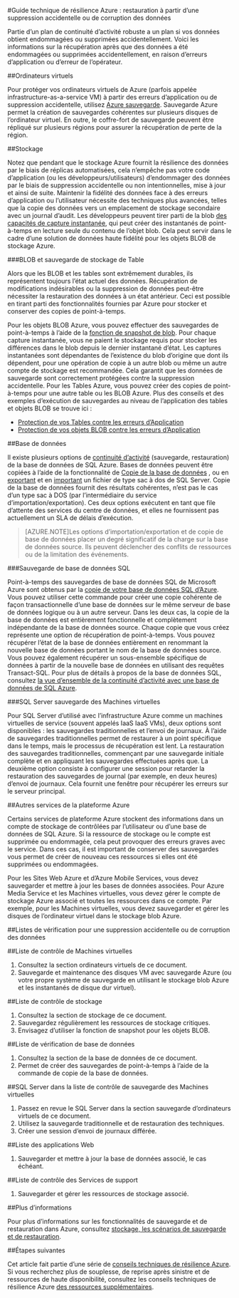 <properties
   pageTitle="Guide technique de résilience de récupération à partir d’une suppression accidentelle ou de corruption des données | Microsoft Azure"
   description="L’article sur la compréhension des méthodes permettant de récupérer des données corrompues, de données ou suppression accidentelle de données sur les et conception d’applications à tolérance de pannes de réactifs, hautement disponibles, ainsi que la planification de reprise après sinistre"
   services=""
   documentationCenter="na"
   authors="adamglick"
   manager="saladki"
   editor=""/>

<tags
   ms.service="resiliency"
   ms.devlang="na"
   ms.topic="article"
   ms.tgt_pltfrm="na"
   ms.workload="na"
   ms.date="08/18/2016"
   ms.author="aglick"/>

#<a name="azure-resiliency-technical-guidance-recovery-from-data-corruption-or-accidental-deletion"></a>Guide technique de résilience Azure : restauration à partir d’une suppression accidentelle ou de corruption des données

Partie d’un plan de continuité d’activité robuste a un plan si vos données obtient endommagées ou supprimées accidentellement. Voici les informations sur la récupération après que des données a été endommagées ou supprimées accidentellement, en raison d’erreurs d’application ou d’erreur de l’opérateur.

##<a name="virtual-machines"></a>Ordinateurs virtuels

Pour protéger vos ordinateurs virtuels de Azure (parfois appelée infrastructure-as-a-service VM) à partir des erreurs d’application ou de suppression accidentelle, utilisez [Azure sauvegarde](https://azure.microsoft.com/services/backup/). Sauvegarde Azure permet la création de sauvegardes cohérentes sur plusieurs disques de l’ordinateur virtuel. En outre, le coffre-fort de sauvegarde peuvent être répliqué sur plusieurs régions pour assurer la récupération de perte de la région.

##<a name="storage"></a>Stockage

Notez que pendant que le stockage Azure fournit la résilience des données par le biais de réplicas automatisées, cela n’empêche pas votre code d’application (ou les développeurs/utilisateurs) d’endommager des données par le biais de suppression accidentelle ou non intentionnelles, mise à jour et ainsi de suite. Maintenir la fidélité des données face à des erreurs d’application ou l’utilisateur nécessite des techniques plus avancées, telles que la copie des données vers un emplacement de stockage secondaire avec un journal d’audit. Les développeurs peuvent tirer parti de la blob [des capacités de capture instantanée](https://msdn.microsoft.com/library/azure/ee691971.aspx), qui peut créer des instantanés de point-à-temps en lecture seule du contenu de l’objet blob. Cela peut servir dans le cadre d’une solution de données haute fidélité pour les objets BLOB de stockage Azure.

###<a name="blob-and-table-storage-backup"></a>BLOB et sauvegarde de stockage de Table

Alors que les BLOB et les tables sont extrêmement durables, ils représentent toujours l’état actuel des données. Récupération de modifications indésirables ou la suppression de données peut-être nécessiter la restauration des données à un état antérieur. Ceci est possible en tirant parti des fonctionnalités fournies par Azure pour stocker et conserver des copies de point-à-temps.

Pour les objets BLOB Azure, vous pouvez effectuer des sauvegardes de point-à-temps à l’aide de la [fonction de snapshot de blob](https://msdn.microsoft.com/library/ee691971.aspx). Pour chaque capture instantanée, vous ne paient le stockage requis pour stocker les différences dans le blob depuis le dernier instantané d’état. Les captures instantanées sont dépendantes de l’existence du blob d’origine que dont ils dépendent, pour une opération de copie à un autre blob ou même un autre compte de stockage est recommandée. Cela garantit que les données de sauvegarde sont correctement protégées contre la suppression accidentelle. Pour les Tables Azure, vous pouvez créer des copies de point-à-temps pour une autre table ou les BLOB Azure. Plus des conseils et des exemples d’exécution de sauvegardes au niveau de l’application des tables et objets BLOB se trouve ici :

  * [Protection de vos Tables contre les erreurs d’Application](https://blogs.msdn.microsoft.com/windowsazurestorage/2010/05/03/protecting-your-tables-against-application-errors/)
  * [Protection de vos objets BLOB contre les erreurs d’Application](https://blogs.msdn.microsoft.com/windowsazurestorage/2010/04/29/protecting-your-blobs-against-application-errors/)

##<a name="database"></a>Base de données

Il existe plusieurs options de [continuité d’activité](../sql-database/sql-database-business-continuity.md) (sauvegarde, restauration) de la base de données de SQL Azure. Bases de données peuvent être copiées à l’aide de la fonctionnalité de [Copie de la base de données](../sql-database/sql-database-copy.md) , ou en [exportant](../sql-database/sql-database-export.md) et en [important](https://msdn.microsoft.com/library/hh710052.aspx) un fichier de type sac à dos de SQL Server. Copie de la base de données fournit des résultats cohérentes, n’est pas le cas d’un type sac à DOS (par l’intermédiaire du service d’importation/exportation). Ces deux options exécutent en tant que file d’attente des services du centre de données, et elles ne fournissent pas actuellement un SLA de délais d’exécution.

>[AZURE.NOTE]Les options d’importation/exportation et de copie de base de données placer un degré significatif de la charge sur la base de données source. Ils peuvent déclencher des conflits de ressources ou de la limitation des événements.

###<a name="sql-database-backup"></a>Sauvegarde de base de données SQL

Point-à-temps des sauvegardes de base de données SQL de Microsoft Azure sont obtenus par la [copie de votre base de données SQL d’Azure](../sql-database/sql-database-copy.md). Vous pouvez utiliser cette commande pour créer une copie cohérente de façon transactionnelle d’une base de données sur le même serveur de base de données logique ou à un autre serveur. Dans les deux cas, la copie de la base de données est entièrement fonctionnelle et complètement indépendante de la base de données source. Chaque copie que vous créez représente une option de récupération de point-à-temps. Vous pouvez récupérer l’état de la base de données entièrement en renommant la nouvelle base de données portant le nom de la base de données source. Vous pouvez également récupérer un sous-ensemble spécifique de données à partir de la nouvelle base de données en utilisant des requêtes Transact-SQL. Pour plus de détails à propos de la base de données SQL, consultez [la vue d’ensemble de la continuité d’activité avec une base de données de SQL Azure](../sql-database/sql-database-business-continuity.md).

###<a name="sql-server-on-virtual-machines-backup"></a>SQL Server sauvegarde des Machines virtuelles

Pour SQL Server d’utilisé avec l’infrastructure Azure comme un machines virtuelles de service (souvent appelés IaaS IaaS VMs), deux options sont disponibles : les sauvegardes traditionnelles et l’envoi de journaux. À l’aide de sauvegardes traditionnelles permet de restaurer à un point spécifique dans le temps, mais le processus de récupération est lent. La restauration des sauvegardes traditionnelles, commençant par une sauvegarde initiale complète et en appliquant les sauvegardes effectuées après que. La deuxième option consiste à configurer une session pour retarder la restauration des sauvegardes de journal (par exemple, en deux heures) d’envoi de journaux. Cela fournit une fenêtre pour récupérer les erreurs sur le serveur principal.

##<a name="other-azure-platform-services"></a>Autres services de la plateforme Azure

Certains services de plateforme Azure stockent des informations dans un compte de stockage de contrôlées par l’utilisateur ou d’une base de données de SQL Azure. Si la ressource de stockage ou le compte est supprimée ou endommagée, cela peut provoquer des erreurs graves avec le service. Dans ces cas, il est important de conserver des sauvegardes vous permet de créer de nouveau ces ressources si elles ont été supprimées ou endommagées.

Pour les Sites Web Azure et d’Azure Mobile Services, vous devez sauvegarder et mettre à jour les bases de données associées. Pour Azure Media Service et les Machines virtuelles, vous devez gérer le compte de stockage Azure associé et toutes les ressources dans ce compte. Par exemple, pour les Machines virtuelles, vous devez sauvegarder et gérer les disques de l’ordinateur virtuel dans le stockage blob Azure.

##<a name="checklists-for-data-corruption-or-accidental-deletion"></a>Listes de vérification pour une suppression accidentelle ou de corruption des données

##<a name="virtual-machines-checklist"></a>Liste de contrôle de Machines virtuelles

  1. Consultez la section ordinateurs virtuels de ce document.
  2. Sauvegarde et maintenance des disques VM avec sauvegarde Azure (ou votre propre système de sauvegarde en utilisant le stockage blob Azure et les instantanés de disque dur virtuel).

##<a name="storage-checklist"></a>Liste de contrôle de stockage

  1. Consultez la section de stockage de ce document.
  2. Sauvegardez régulièrement les ressources de stockage critiques.
  3. Envisagez d’utiliser la fonction de snapshot pour les objets BLOB.

##<a name="database-checklist"></a>Liste de vérification de base de données

  1. Consultez la section de la base de données de ce document.
  2. Permet de créer des sauvegardes de point-à-temps à l’aide de la commande de copie de la base de données.

##<a name="sql-server-on-virtual-machines-backup-checklist"></a>SQL Server dans la liste de contrôle de sauvegarde des Machines virtuelles

  1. Passez en revue le SQL Server dans la section sauvegarde d’ordinateurs virtuels de ce document.
  2. Utilisez la sauvegarde traditionnelle et de restauration des techniques.
  3. Créer une session d’envoi de journaux différée.

##<a name="web-apps-checklist"></a>Liste des applications Web

  1. Sauvegarder et mettre à jour la base de données associé, le cas échéant.

##<a name="media-services-checklist"></a>Liste de contrôle des Services de support

  1. Sauvegarder et gérer les ressources de stockage associé.

##<a name="more-information"></a>Plus d’informations

Pour plus d’informations sur les fonctionnalités de sauvegarde et de restauration dans Azure, consultez [stockage, les scénarios de sauvegarde et de restauration](https://azure.microsoft.com/documentation/scenarios/storage-backup-recovery/).

##<a name="next-steps"></a>Étapes suivantes

Cet article fait partie d’une série de [conseils techniques de résilience Azure](./resiliency-technical-guidance.md). Si vous recherchez plus de souplesse, de reprise après sinistre et de ressources de haute disponibilité, consultez les conseils techniques de résilience Azure [des ressources supplémentaires](./resiliency-technical-guidance.md#additional-resources).